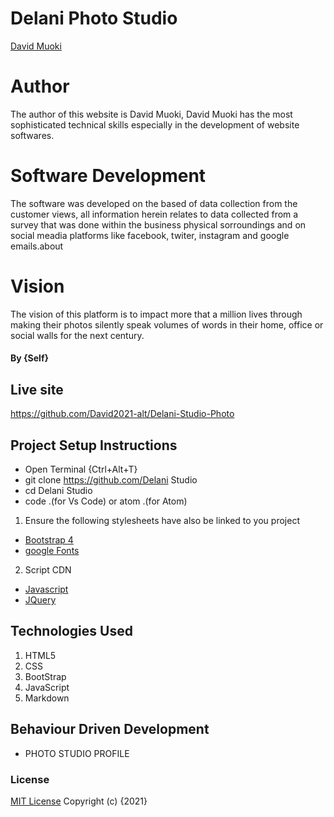 # Delani Photo Studio

[David Muoki](https://github.com/David2021-alt)
# Author
The author of this website is David Muoki, David Muoki has the most sophisticated technical skills especially in the development of website softwares.

# Software Development
The software was developed on the based of data collection from the customer views, all information herein relates to data collected from a survey that was done within the business physical sorroundings and on social meadia platforms like facebook, twiter, instagram and google emails.about

# Vision
The vision of this platform is to impact more that a million lives through making their photos silently speak volumes of words in their home, office or social walls for the next century.

#### By **{Self}**
## 


## Live site
https://github.com/David2021-alt/Delani-Studio-Photo
 
## Project Setup Instructions
* Open Terminal {Ctrl+Alt+T}
* git clone https://github.com/Delani Studio
* cd Delani Studio
* code .(for Vs Code) or atom .(for Atom)

1. Ensure the following stylesheets have also be linked to you project
* [Bootstrap 4](https://maxcdn.bootstrapcdn.com/bootstrap/4.0.0/css/bootstrap.min.css)
* [google Fonts](https://use.fontawesome.com/releases/v5.5.0/css/all.css)

2. Script CDN
* [Javascript](https://ajax.googleapis.com/ajax/libs/jquery/3.5.1/jquery.min.js)
* [JQuery](https://ajax.googleapis.com/ajax/libs/jquery/3.5.1/jquery.min.js)
## Technologies Used
1. HTML5
2. CSS
3. BootStrap
4. JavaScript
5. Markdown
## Behaviour Driven Development
* PHOTO STUDIO PROFILE

### License
 [MIT License](https://github.com/alvynah/pizza-grub/blob/master/License) Copyright (c) {2021} 
